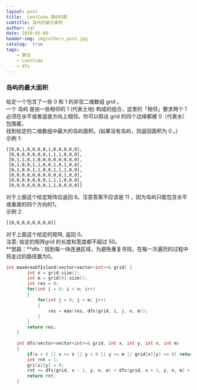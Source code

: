 ```yaml
---
layout: post
title:  LeetCode-第695题
subtitle: 岛屿的最大面积
author: zql
date: 2020-05-08
header-img: img/others_post.jpg
catalog:  true
tags:
    - 算法
    - LeetCode
    - dfs
---
```

### 岛屿的最大面积  
给定一个包含了一些 0 和 1 的非空二维数组 grid 。  
一个 岛屿 是由一些相邻的 1 (代表土地) 构成的组合，这里的「相邻」要求两个 1 必须在水平或者竖直方向上相邻。你可以假设 grid 的四个边缘都被 0（代表水）包围着。  
找到给定的二维数组中最大的岛屿面积。(如果没有岛屿，则返回面积为 0 。)  
示例 1:  
```
[[0,0,1,0,0,0,0,1,0,0,0,0,0],
 [0,0,0,0,0,0,0,1,1,1,0,0,0],
 [0,1,1,0,1,0,0,0,0,0,0,0,0],
 [0,1,0,0,1,1,0,0,1,0,1,0,0],
 [0,1,0,0,1,1,0,0,1,1,1,0,0],
 [0,0,0,0,0,0,0,0,0,0,1,0,0],
 [0,0,0,0,0,0,0,1,1,1,0,0,0],
 [0,0,0,0,0,0,0,1,1,0,0,0,0]]
```
对于上面这个给定矩阵应返回 6。注意答案不应该是 11 ，因为岛屿只能包含水平或垂直的四个方向的1。  
示例 2:  
```
[[0,0,0,0,0,0,0,0]]
```
对于上面这个给定的矩阵, 返回 0。  
注意: 给定的矩阵grid 的长度和宽度都不超过 50。  
**思路：**dfs：找到每一块连通区域，为避免重复寻找，在每一次遍历的过程中将走过的路径置为0。  
```c++
int maxAreaOfIsland(vector<vector<int>>& grid) {
        int n = grid.size();
        int m = grid[0].size();
        int res = 0;
        for(int i = 0; i < n; i++)
        {
            for(int j = 0; j < m; j++)
            {
                res = max(res, dfs(grid, i, j, n, m));
            }
        }
        return res;
    }

    int dfs(vector<vector<int>>& grid, int x, int y, int n, int m)
    {
        if(x < 0 || x >= n || y < 0 || y >= m || grid[x][y] == 0) return 0;
        int rnt = 1;
        gri[x][y] = 0;
        rnt += dfs(grid, x - 1, y, n, m) + dfs(grid, x + 1, y, n, m) + dfs(grid, x, y - 1, n, m) + dfs(grid, x, y + 1, n, m);
        return rnt;
    }
```
